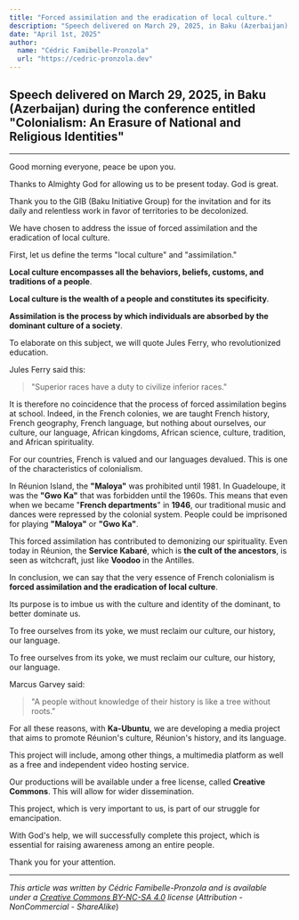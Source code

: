 ```yaml
---
title: "Forced assimilation and the eradication of local culture."
description: "Speech delivered on March 29, 2025, in Baku (Azerbaijan) during the conference entitled 'Colonialism: An Erasure of National and Religious Identities'"
date: "April 1st, 2025"
author:
  name: "Cédric Famibelle-Pronzola"
  url: "https://cedric-pronzola.dev"
---
```


## Speech delivered on March 29, 2025, in Baku (Azerbaijan) during the conference entitled **"Colonialism: An Erasure of National and Religious Identities"**

---

Good morning everyone, peace be upon you.

Thanks to Almighty God for allowing us to be present today. God is great.

Thank you to the GIB (Baku Initiative Group) for the invitation and for its daily and relentless work in favor of territories to be decolonized.

We have chosen to address the issue of forced assimilation and the eradication of local culture.

First, let us define the terms "local culture" and "assimilation."

**Local culture encompasses all the behaviors, beliefs, customs, and traditions of a people**.

**Local culture is the wealth of a people and constitutes its specificity**.

**Assimilation is the process by which individuals are absorbed by the dominant culture of a society**.

To elaborate on this subject, we will quote Jules Ferry, who revolutionized education.

Jules Ferry said this:

> "Superior races have a duty to civilize inferior races."

It is therefore no coincidence that the process of forced assimilation begins at school. Indeed, in the French colonies, we are taught French history, French geography, French language, but nothing about ourselves, our culture, our language, African kingdoms, African science, culture, tradition, and African spirituality.

For our countries, French is valued and our languages devalued. This is one of the characteristics of colonialism.

In Réunion Island, the **"Maloya"** was prohibited until 1981. In Guadeloupe, it was the **"Gwo Ka"** that was forbidden until the 1960s. This means that even when we became "**French departments**" in **1946**, our traditional music and dances were repressed by the colonial system. People could be imprisoned for playing **"Maloya"** or **"Gwo Ka"**.

This forced assimilation has contributed to demonizing our spirituality. Even today in Réunion, the **Service Kabaré**, which is **the cult of the ancestors**, is seen as witchcraft, just like **Voodoo** in the Antilles.

In conclusion, we can say that the very essence of French colonialism is **forced assimilation and the eradication of local culture**.

Its purpose is to imbue us with the culture and identity of the dominant, to better dominate us.

To free ourselves from its yoke, we must reclaim our culture, our history, our language.

To free ourselves from its yoke, we must reclaim our culture, our history, our language.

Marcus Garvey said:
> "A people without knowledge of their history is like a tree without roots."

For all these reasons, with **Ka-Ubuntu**, we are developing a media project that aims to promote Réunion's culture, Réunion's history, and its language.

This project will include, among other things, a multimedia platform as well as a free and independent video hosting service.

Our productions will be available under a free license, called **Creative Commons**. This will allow for wider dissemination.

This project, which is very important to us, is part of our struggle for emancipation.

With God's help, we will successfully complete this project, which is essential for raising awareness among an entire people.

Thank you for your attention.

---

*This article was written by Cédric Famibelle-Pronzola and is available under a [Creative Commons BY-NC-SA 4.0](https://creativecommons.org/licenses/by-nc-sa/4.0/) license* (_Attribution - NonCommercial - ShareAlike_)
